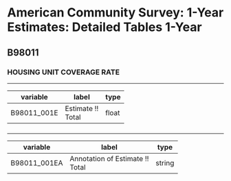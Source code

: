 # American Community Survey: 1-Year Estimates: Detailed Tables 1-Year

## B98011

### HOUSING UNIT COVERAGE RATE

___

| variable | label | type |
| ----- | ----- | ----- |
| B98011_001E | Estimate !!<br>Total | float |
### 

___

| variable | label | type |
| ----- | ----- | ----- |
| B98011_001EA | Annotation of Estimate !!<br>Total | string |

